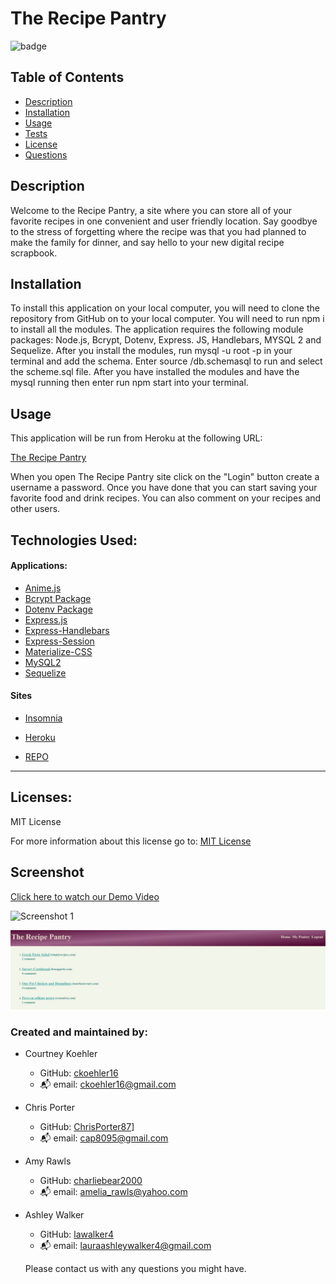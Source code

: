 # The Recipe Pantry

![badge](https://img.shields.io/badge/License-MIT-yellow.svg)

## Table of Contents
- [Description](#description)
- [Installation](#installation)
- [Usage](#usage)
- [Tests](#tests)
- [License](#license)
- [Questions](#questions)

## Description

Welcome to the Recipe Pantry, a site where you can store all of your favorite recipes in one convenient and user friendly location. Say goodbye to the stress of forgetting where the recipe was that you had planned to make the family for dinner, and say hello to your new digital recipe scrapbook. 


## Installation

To install this application on your local computer, you will need to clone the repository from GitHub on to your local computer. You will need to run npm i to install all the modules. The application requires the following module packages: Node.js, Bcrypt, Dotenv, Express. JS, Handlebars, MYSQL 2 and Sequelize. After you install the modules, run mysql -u root -p  in your terminal and add the schema. Enter source /db.schemasql to run and select the scheme.sql file. After you have installed the modules and have the mysql running then enter run npm start into your terminal. 

## Usage

This application will be run from Heroku at the following URL:

[The Recipe Pantry](https://shrouded-gorge-64455.herokuapp.com/homepage)

When you open The Recipe Pantry site click on the "Login" button create a username a password. Once you have done that you can start saving your favorite food and drink recipes. You can also comment on your recipes and other users. 

## Technologies Used:

#### Applications:

- [Anime.js](https://animejs.com/documentation/)
- [Bcrypt Package](https://www.npmjs.com/package/bcrypt)
- [Dotenv Package](https://www.npmjs.com/package/dotenv)
- [Express.js](https://expressjs.com/en/starter/installing.html)
- [Express-Handlebars](https://handlebarsjs.com/guide/builtin-helpers.html#if)
- [Express-Session](https://www.npmjs.com/package/express-session)
- [Materialize-CSS](https://materializecss.com/)
- [MySQL2](https://www.mysql.com/)
- [Sequelize](https://sequelize.org/)

#### Sites

- [Insomnia](https://insomnia.rest/)

- [Heroku](www.heroku.com)

- [REPO](https://github.com/charliebear2000/Food-andDrink-DB)

---

## Licenses:

MIT License

For more information about this license go to: [MIT License](http://choosealicense.com/licenses/mit//apl-3.0/)

## Screenshot

[Click here to watch our Demo Video](./public/images/GIF%20Recipe%20Pantry.webm)

![Screenshot 1](./public/images/Screenshot%201.PNG)

![Screenshot 2](./public/images/Screenshot%202.PNG)

### Created and maintained by:

- Courtney Koehler
    - GitHub: [ckoehler16](https://github.com/ckoehler16)
    - :mailbox_with_mail: email: ckoehler16@gmail.com
- Chris Porter
    - GitHub: [ChrisPorter87](https://github.com/ChrisPorter87)]
    - :mailbox_with_mail: email: cap8095@gmail.com
- Amy Rawls
    - GitHub: [charliebear2000](https://github.com/charliebear2000)
    - :mailbox_with_mail: email: amelia_rawls@yahoo.com
- Ashley Walker
    - GitHub: [lawalker4](https://github.com/lawalker4)
    - :mailbox_with_mail: email: lauraashleywalker4@gmail.com 

    Please contact us with any questions you might have.
